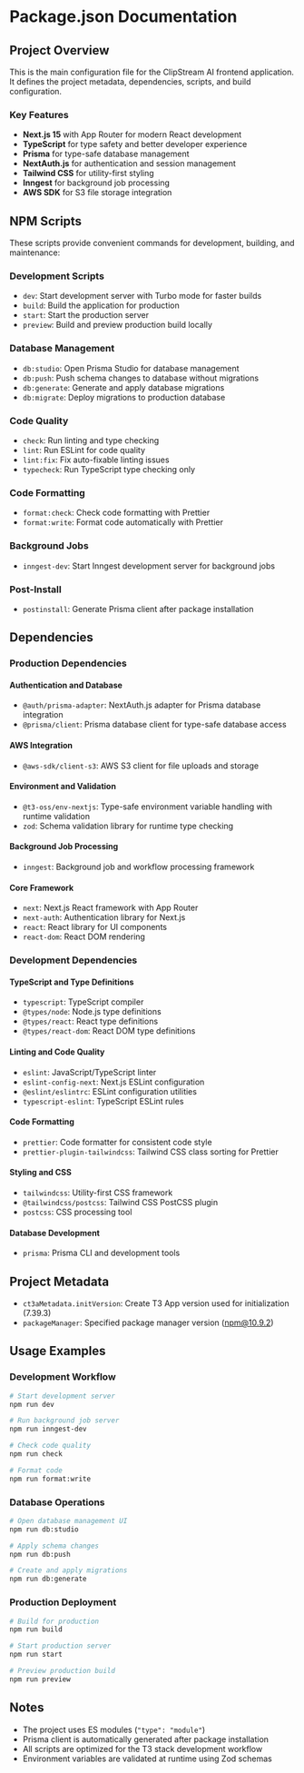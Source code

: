 # Package.json Documentation

## Project Overview

This is the main configuration file for the ClipStream AI frontend application. It defines the project metadata, dependencies, scripts, and build configuration.

### Key Features

- **Next.js 15** with App Router for modern React development
- **TypeScript** for type safety and better developer experience
- **Prisma** for type-safe database management
- **NextAuth.js** for authentication and session management
- **Tailwind CSS** for utility-first styling
- **Inngest** for background job processing
- **AWS SDK** for S3 file storage integration

## NPM Scripts

These scripts provide convenient commands for development, building, and maintenance:

### Development Scripts

- `dev`: Start development server with Turbo mode for faster builds
- `build`: Build the application for production
- `start`: Start the production server
- `preview`: Build and preview production build locally

### Database Management

- `db:studio`: Open Prisma Studio for database management
- `db:push`: Push schema changes to database without migrations
- `db:generate`: Generate and apply database migrations
- `db:migrate`: Deploy migrations to production database

### Code Quality

- `check`: Run linting and type checking
- `lint`: Run ESLint for code quality
- `lint:fix`: Fix auto-fixable linting issues
- `typecheck`: Run TypeScript type checking only

### Code Formatting

- `format:check`: Check code formatting with Prettier
- `format:write`: Format code automatically with Prettier

### Background Jobs

- `inngest-dev`: Start Inngest development server for background jobs

### Post-Install

- `postinstall`: Generate Prisma client after package installation

## Dependencies

### Production Dependencies

#### Authentication and Database

- `@auth/prisma-adapter`: NextAuth.js adapter for Prisma database integration
- `@prisma/client`: Prisma database client for type-safe database access

#### AWS Integration

- `@aws-sdk/client-s3`: AWS S3 client for file uploads and storage

#### Environment and Validation

- `@t3-oss/env-nextjs`: Type-safe environment variable handling with runtime validation
- `zod`: Schema validation library for runtime type checking

#### Background Job Processing

- `inngest`: Background job and workflow processing framework

#### Core Framework

- `next`: Next.js React framework with App Router
- `next-auth`: Authentication library for Next.js
- `react`: React library for UI components
- `react-dom`: React DOM rendering

### Development Dependencies

#### TypeScript and Type Definitions

- `typescript`: TypeScript compiler
- `@types/node`: Node.js type definitions
- `@types/react`: React type definitions
- `@types/react-dom`: React DOM type definitions

#### Linting and Code Quality

- `eslint`: JavaScript/TypeScript linter
- `eslint-config-next`: Next.js ESLint configuration
- `@eslint/eslintrc`: ESLint configuration utilities
- `typescript-eslint`: TypeScript ESLint rules

#### Code Formatting

- `prettier`: Code formatter for consistent code style
- `prettier-plugin-tailwindcss`: Tailwind CSS class sorting for Prettier

#### Styling and CSS

- `tailwindcss`: Utility-first CSS framework
- `@tailwindcss/postcss`: Tailwind CSS PostCSS plugin
- `postcss`: CSS processing tool

#### Database Development

- `prisma`: Prisma CLI and development tools

## Project Metadata

- `ct3aMetadata.initVersion`: Create T3 App version used for initialization (7.39.3)
- `packageManager`: Specified package manager version (npm@10.9.2)

## Usage Examples

### Development Workflow

```bash
# Start development server
npm run dev

# Run background job server
npm run inngest-dev

# Check code quality
npm run check

# Format code
npm run format:write
```

### Database Operations

```bash
# Open database management UI
npm run db:studio

# Apply schema changes
npm run db:push

# Create and apply migrations
npm run db:generate
```

### Production Deployment

```bash
# Build for production
npm run build

# Start production server
npm run start

# Preview production build
npm run preview
```

## Notes

- The project uses ES modules (`"type": "module"`)
- Prisma client is automatically generated after package installation
- All scripts are optimized for the T3 stack development workflow
- Environment variables are validated at runtime using Zod schemas
